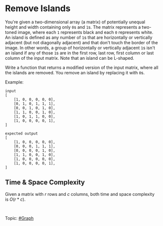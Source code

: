 # Remove Islands
You're given a two-dimensional array (a matrix) of potentially unequal height and width containing
only `0`s and `1`s. The matrix represents a two-toned image, where each `1` represents black and
each `0` represents white. An island is defined as any number of `1`s that are horizontally or
vertically adjacent (but not diagonally adjacent) and that don't touch the border of the image. In
other words, a group of horizontally or vertically adjacent `1`s isn't an island if any of those
`1`s are in the first row, last row, first column or last column of the input matrix. Note that an
island can be L-shaped.

Write a function that returns a modified version of the input matrix, where all the islands are
removed. You remove an island by replacing it with `0`s.

Example:
```
input
[
    [1, 0, 0, 0, 0, 0],
    [0, 1, 0, 1, 1, 1],
    [0, 0, 1, 0, 1, 0],
    [1, 1, 0, 0, 1, 0],
    [1, 0, 1, 1, 0, 0],
    [1, 0, 0, 0, 0, 1],
]

expected output
[
    [1, 0, 0, 0, 0, 0],
    [0, 0, 0, 1, 1, 1],
    [0, 0, 0, 0, 1, 0],
    [1, 1, 0, 0, 1, 0],
    [1, 0, 0, 0, 0, 0],
    [1, 0, 0, 0, 0, 1],
]
```

## Time & Space Complexity
Given a matrix with <var>r</var> rows and <var>c</var> columns, both time and space complexity is
$O(r * c)$.

</br>

Topic: [#Graph]()